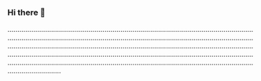 ### Hi there 👋

.......................................................................................................................................................................................................................................................................................................................................................................................................................................................................................................................................................................................................................................................................